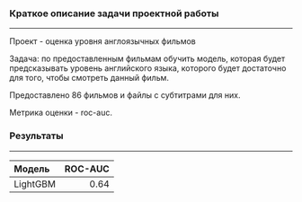 ### Краткое описание задачи проектной работы

---
Проект - оценка уровня англоязычных фильмов

Задача: по предоставленным фильмам обучить модель, которая будет предсказывать уровень английского языка, которого будет достаточно для того, чтобы смотреть данный фильм.

Предоставлено 86 фильмов и файлы с субтитрами для них.

Метрика оценки - roc-auc.

### Результаты

---
Модель |  ROC-AUC  
:------|------:
LightGBM | 0.64 

